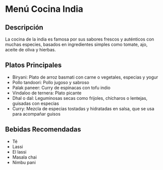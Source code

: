 # Menú Cocina India

## Descripción
La cocina de la india es famosa por sus sabores frescos y auténticos con muchas especies, basados en ingredientes simples como tomate, ajo, aceite de oliva y hierbas.

## Platos Principales
- Biryani: Plato de arroz basmati con carne o vegetales, especias y yogur 
- Pollo tandoori: Pollo jugoso y sabroso 
- Palak paneer: Curry de espinacas con tofu indio 
- Vindaloo de ternera: Plato picante 
- Dhal o dal: Leguminosas secas como frijoles, chícharos o lentejas, guisadas con especias 
- Curry: Mezcla de especias tostadas y hidratadas en salsa, que se usa para acompañar guisos 

## Bebidas Recomendadas
- Té
- Lassi
- El lassi
- Masala chai
- Nimbu pani